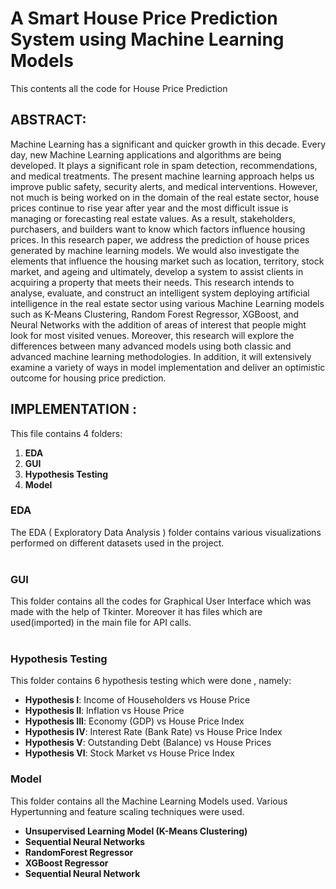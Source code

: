 # A Smart House Price Prediction System using Machine Learning Models
This contents all the code for House Price Prediction

## ABSTRACT: 

Machine Learning has a significant and quicker growth in this decade. Every day,
new Machine Learning applications and algorithms are being developed. It plays
a significant role in spam detection, recommendations, and medical treatments.
The present machine learning approach helps us improve public safety, security
alerts, and medical interventions. However, not much is being worked on in the
domain of the real estate sector, house prices continue to rise year after year
and the most difficult issue is managing or forecasting real estate values. As a
result, stakeholders, purchasers, and builders want to know which factors
influence housing prices. In this research paper, we address the prediction of
house prices generated by machine learning models. We would also investigate
the elements that influence the housing market such as location, territory, stock
market, and ageing and ultimately, develop a system to assist clients in
acquiring a property that meets their needs. This research intends to analyse,
evaluate, and construct an intelligent system deploying artificial intelligence in
the real estate sector using various Machine Learning models such as K-Means
Clustering, Random Forest Regressor, XGBoost, and Neural Networks with the
addition of areas of interest that people might look for most visited venues.
Moreover, this research will explore the differences between many advanced
models using both classic and advanced machine learning methodologies. In
addition, it will extensively examine a variety of ways in model implementation
and deliver an optimistic outcome for housing price prediction.

## IMPLEMENTATION :

This file contains 4 folders: 
1. **EDA**
2. **GUI**
3. **Hypothesis Testing**
4. **Model**

### EDA
The EDA ( Exploratory Data Analysis ) folder contains various visualizations performed on different datasets used in the project.
</br>
</br>
### GUI
This folder contains all the codes for Graphical User Interface which was made with the help of Tkinter. Moreover it has files which are used(imported) in the main file for API calls.
</br>
</br>
### Hypothesis Testing
This folder contains 6 hypothesis testing which were done , namely: </br>
+ **Hypothesis I**: Income of Householders vs House Price </br>
+ **Hypothesis II**: Inflation vs House Price </br>
+ **Hypothesis III**: Economy (GDP) vs House Price Index </br>
+ **Hypothesis IV**: Interest Rate (Bank Rate) vs House Price Index </br>
+ **Hypothesis V**: Outstanding Debt (Balance) vs House Prices </br>
+ **Hypothesis VI**: Stock Market vs House Price Index </br>
### Model
This folder contains all the Machine Learning Models used. Various Hypertunning and feature scaling techniques were used.</br>
* **Unsupervised Learning Model (K-Means Clustering)**</br>
* **Sequential Neural Networks**</br>
* **RandomForest Regressor**</br>
* **XGBoost Regressor**</br>
* **Sequential Neural Network**</br>
